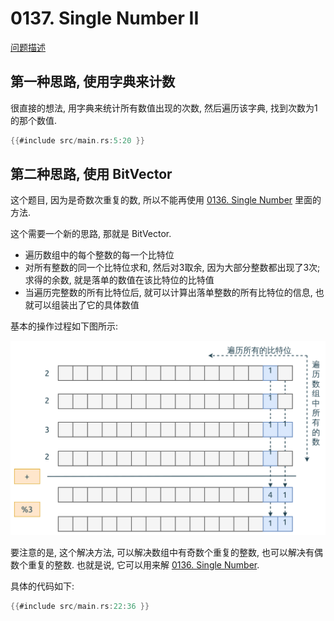 # 0137. Single Number II

[问题描述](../problems/0137.single-number-ii/content.html)

## 第一种思路, 使用字典来计数

很直接的想法, 用字典来统计所有数值出现的次数, 然后遍历该字典, 找到次数为1的那个数值.

```rust
{{#include src/main.rs:5:20 }}
```

## 第二种思路, 使用 BitVector

这个题目, 因为是奇数次重复的数, 所以不能再使用 [0136. Single Number](../0136.single-number/index.md) 里面的方法.

这个需要一个新的思路, 那就是 BitVector.

- 遍历数组中的每个整数的每一个比特位
- 对所有整数的同一个比特位求和, 然后对3取余, 因为大部分整数都出现了3次; 求得的余数, 就是落单的数值在该比特位的比特值
- 当遍历完整数的所有比特位后, 就可以计算出落单整数的所有比特位的信息, 也就可以组装出了它的具体数值

基本的操作过程如下图所示:

![bit vector](assets/bit-vector.svg)

要注意的是, 这个解决方法, 可以解决数组中有奇数个重复的整数, 也可以解决有偶数个重复的整数.
也就是说, 它可以用来解 [0136. Single Number](../0136.single-number/index.md).

具体的代码如下:

```rust
{{#include src/main.rs:22:36 }}
```